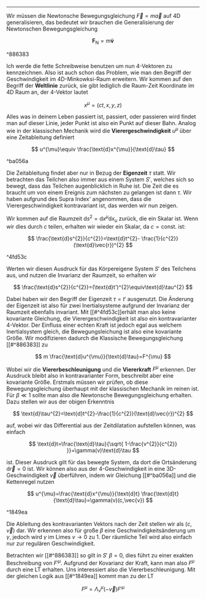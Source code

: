 ***

Wir müssen die Newtonsche Bewegungsgleichung $\vec{F}=m\vec{a}$ auf 4D generalisieren, das bedeutet wir brauchen die Generalisierung der Newtonschen Bewegungsgleichung

$$
\mathbf{F}_{\text{N}}=m \mathbf{\dot{v}}
$$

^886383

Ich werde die fette Schreibweise benutzen um nun 4-Vektoren zu kennzeichnen. Also ist auch schon das Problem, wie man den Begriff der Geschwindigkeit im 4D-Minkowksi-Raum erweitern. Wir kommen auf den Begriff der **Weltlinie** zurück, sie gibt lediglich die Raum-Zeit Koordinate im 4D Raum an, der 4-Vektor lautet

$$
x^{\mu}=(ct,x,y,z)
$$

Alles was in deinem Leben passiert ist, passiert, oder passieren wird findet man auf dieser Linie, jeder Punkt ist also ein Punkt auf dieser Bahn. Analog wie in der klassischen Mechanik wird die **Vierergeschwindigkeit** $u^{\mu}$ über eine Zeitableitung definiert

$$
u^{\mu}\equiv \frac{\text{d}x^{\mu}}{\text{d}\tau} 
$$

^ba056a

Die Zeitableitung findet aber nur in Bezug der **Eigenzeit** $\tau$ statt. Wir betrachten das Teilchen also immer aus einem System $S'$, welches sich so bewegt, dass das Teilchen augenblicklich in Ruhe ist. Die Zeit die es braucht um von einem Ereignis zum nächsten zu gelangen ist dann $\tau$. Wir haben aufgrund des Supra Index' angenommen, dass die Vierergeschwindigkeit kontravariant ist, das werden wir nun zeigen.

Wir kommen auf die Raumzeit $\text{d}s^{2}=\text{d}x^{\mu}\text{d}x_{u}$ zurück, die ein Skalar ist. Wenn wir dies durch $c$ teilen, erhalten wir wieder ein Skalar, da $c=\text{const.}$ ist:

$$
\frac{\text{d}s^{2}}{c^{2}}=\text{d}t^{2}- \frac{1}{c^{2}}(\text{d}\vec{r})^{2}
$$

^4fd53c

Werten wir diesen Ausdruck für das Körpereigene System $S'$ des Teilchens aus, und nutzen die Invarianz der Raumzeit, so erhalten wir

$$
\frac{\text{d}s^{2}}{c^{2}}=(\text{d}t')^{2}\equiv\text{d}\tau^{2}
$$

Dabei haben wir den Begriff der Eigenzeit $\tau=t'$ ausgenutzt. Die Änderung der Eigenzeit ist also für zwei Inertialsysteme aufgrund der Invarianz der Raumzeit ebenfalls invariant. Mit [[#^4fd53c]]erhält man also keine kovariante Gleichung, die Vierergeschwindigkeit ist also ein kontravarianter 4-Vektor. Der Einfluss einer echten Kraft ist jedoch egal aus welchem Inertialsystem gleich, die Bewegungsleichung ist also eine kovariante Größe. Wir modifizieren dadurch die Klassische Bewegungsgleichung [[#^886383]] zu

$$
m \frac{\text{d}u^{\mu}}{\text{d}\tau}=F^{\mu} 
$$

Wobei wir die **Viererbeschleunigung** und die **Viererkraft** $F^{\mu}$ erkennen. Der Ausdruck bleibt also in kontravarianter Form, beschreibt aber eine kovariante Größe. Erstmals müssen wir prüfen, ob diese Bewegungsgleichung überhaupt mit der klassischen Mechanik im reinen ist. Für $\beta\ll 1$ sollte man also die Newtonsche Bewegungsgleichung erhalten. Dazu stellen wir aus der obigen Erkenntnis

$$
\text{d}\tau^{2}=\text{d}t^{2}-\frac{1}{c^{2}}(\text{d}\vec{r})^{2}
$$

auf, wobei wir das Differential aus der Zeitdilatation aufstellen können, was einfach

$$
\text{d}t=\frac{\text{d}\tau}{\sqrt{ 1-\frac{v^{2}}{c^{2}} }}=\gamma(v)\text{d}\tau
$$

ist. Dieser Ausdruck gilt für das bewegte System, da dort die Ortsänderung $\text{d}\vec{r}=0$ ist. Wir können also aus der 4-Geschwindigkeit in eine 3D-Geschwindigkeit $\vec{v}$ überführen, indem wir Gleichung [[#^ba056a]] und die Kettenregel nutzen

$$
u^{\mu}=\frac{\text{d}x^{\mu}}{\text{d}t} \frac{\text{d}t}{\text{d}\tau}=\gamma(v)(c,\vec{v}) 
$$

^1849ea

Die Ableitung des kontravarianten Vektors nach der Zeit stellen wir als $(c,\vec{v})$ dar. Wir erkennen also für große $\beta$ eine Geschwindigkeitsänderung um $\gamma$, jedoch wird $\gamma$ im Limes $v\to 0$ zu $1$. Der räumliche Teil wird also einfach nur zur regulären Geschwindigkeit. 

Betrachten wir [[#^886383]] so gilt in $S'$ $\beta=0$, dies führt zu einer exakten Beschreibung von $F'^{\mu}$. Aufgrund der Kovarianz der Kraft, kann man also $F^{\mu}$ durch eine LT erhalten. Uns interessiert also die Viererbeschleunigung. Mit der gleichen Logik aus [[#^1849ea]] kommt man zu der LT

$$
F^{\mu}=\Lambda_{\nu}^{\mu}(-\vec{v})F'^{\mu}
$$
